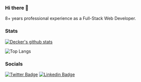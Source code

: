### Hi there 👋

8+ years professional experience as a Full-Stack Web Developer.

### Stats

[![Decker's github stats](https://github-readme-stats.vercel.app/api?username=decker-brower&count_private=true&show_icons=true&hide=stars,contribs)](https://github.com/anuraghazra/github-readme-stats)

![Top Langs](https://github-readme-stats.vercel.app/api/top-langs/?username=decker-brower&hide=TeX&layout=compact)

### Socials

[![Twitter Badge](https://img.shields.io/badge/-Twitter-blue?style=for-the-badge&logo=twitter&logoColor=white)](https://twitter.com/deckerbrower)
[![Linkedin Badge](https://img.shields.io/badge/-LinkedIn-blue?style=for-the-badge&logo=linkedin&logoColor=white)](https://www.linkedin.com/in/decker-brower-45576253/)
